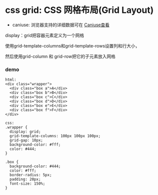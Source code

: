 # css grid: CSS 网格布局(Grid Layout)

* caniuse: 浏览器支持的详细数据可在 [Caniuse查看](https://caniuse.com/#feat=css-grid)

display：grid把容器元素定义为一个网格

使用grid-template-columns和grid-template-rows设置列和行大小，

然后使用grid-column 和 grid-row把它的子元素放入网格


### demo
```
html:
<div class="wrapper">
  <div class="box a">A</div>
  <div class="box b">B</div>
  <div class="box c">C</div>
  <div class="box d">D</div>
  <div class="box e">E</div>
  <div class="box f">F</div>
</div>

css:
.wrapper {
  display: grid;
  grid-template-columns: 100px 100px 100px;
  grid-gap: 10px;
  background-color: #fff;
  color: #444;
}

.box {
  background-color: #444;
  color: #fff;
  border-radius: 5px;
  padding: 20px;
  font-size: 150%;
}
```
